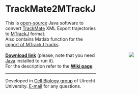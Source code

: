 TrackMate2MTrackJ
===============

<img src="http://katpyxa.info/software/TrackMate2MTrackJ_logo.png" align="right" style="padding:100px"/> 

This is <a href="http://www.gnu.org/licenses/gpl.html">open-source</a> Java software to convert <a href="http://fiji.sc/TrackMate">TrackMate</a> XML Export trajectories to <a href="http://fiji.sc/MTrackJ">MTrackJ</a> format.   
Also contains Matlab function for the <a href="https://github.com/ekatrukha/TrackMate2MTrackJ/raw/master/importMTrackJTracks.m">import of MTrackJ tracks</a>.
<br />
<br />
<a href="https://github.com/ekatrukha/TrackMate2MTrackJ/raw/master/bin/TrackMate2MTrackJ_0.0.4.jar"><strong>Download link</strong></a> (please, note that you need <a href="http://www.oracle.com/technetwork/java/javase/downloads/index.html">Java</a> installed to run it).  
For the description refer to the <a href="https://github.com/ekatrukha/TrackMate2MTrackJ/wiki"><strong>Wiki page</strong></a>.
<br />
<hr />
Developed in <a href='http://cellbiology.science.uu.nl/'>Cell Biology group</a> of Utrecht University.  
<a href="mailto:katpyxa@gmail.com">E-mail</a> for any questions.
